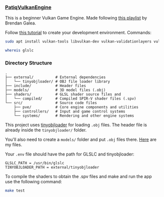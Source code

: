 ### [PatiqVulkanEngine](https://github.com/pa-tiq/PatiqVulkanEngine)

This is a beginner Vulkan Game Engine. Made following [this playlist](https://www.youtube.com/playlist?list=PL8327DO66nu9qYVKLDmdLW_84-yE4auCR) by Brendan Galea.

Follow [this tutorial](https://vulkan-tutorial.com/Development_environment#page_Linux) to create your development environment. Commands:

```bash
sudo apt install vulkan-tools libvulkan-dev vulkan-validationlayers vulkan-utility-libraries-dev spirv-tools libglfw3-dev libglm-dev libxxf86vm-dev libxi-dev glslc

whereis glslc
```

### Directory Structure
```
.
├── external/          # External dependencies
│   └── tinyobjloader/ # OBJ file loader library
├── include/           # Header files
├── models/            # 3D model files (.obj) 
├── shaders/           # GLSL shader source files and 
│   └── compiled/      # Compiled SPIR-V shader files (.spv)
└── src/               # Source code files
    ├── pve/           # Core engine components and utilities
    ├── controllers/   # Input and game control systems
    └── systems/       # Rendering and other engine systems
```

This project uses [tinyobjloader](https://github.com/tinyobjloader/tinyobjloader/blob/release/tiny_obj_loader.h) for loading `.obj` files. The header file is already inside the `tinyobjloader/` folder.

You'll also need to create a `models/` folder and put `.obj` files there. [Here](https://drive.google.com/drive/folders/1Rr7UiVsbbmYocNqhYAruHGQ25Da_Jd4Z?usp=drive_link) are my files.

Your `.env` file should have the path for GLSLC and tinyobjloader:

```
GLSLC_PATH = /usr/bin/glslc
TINYOBJLOADER_PATH = external/tinyobjloader
```

To compile the shaders to obtain the .spv files and make and run the app use the following command:

```bash
make test
```
